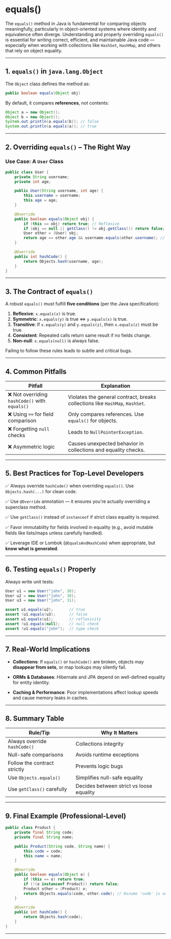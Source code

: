 # equals()

The `equals()` method in Java is fundamental for comparing objects meaningfully, particularly in object-oriented systems where identity and equivalence often diverge. Understanding and properly overriding `equals()` is essential for writing correct, efficient, and maintainable Java code — especially when working with collections like `HashSet`, `HashMap`, and others that rely on object equality.

---

## 1. `equals()` in `java.lang.Object`

The `Object` class defines the method as:

```java
public boolean equals(Object obj)
```

By default, it compares **references**, not contents:

```java
Object a = new Object();
Object b = new Object();
System.out.println(a.equals(b)); // false
System.out.println(a.equals(a)); // true
```

---

## 2. Overriding `equals()` – The Right Way

### Use Case: A `User` Class

```java
public class User {
    private String username;
    private int age;

    public User(String username, int age) {
        this.username = username;
        this.age = age;
    }

    @Override
    public boolean equals(Object obj) {
        if (this == obj) return true; // Reflexive
        if (obj == null || getClass() != obj.getClass()) return false; // Null-safe & Class match
        User other = (User) obj;
        return age == other.age && username.equals(other.username); // Field comparison
    }

    @Override
    public int hashCode() {
        return Objects.hash(username, age);
    }
}
```

---

## 3. The Contract of `equals()`

A robust `equals()` must fulfill **five conditions** (per the Java specification):

1. **Reflexive**: `x.equals(x)` is true.
2. **Symmetric**: `x.equals(y)` is true ⇔ `y.equals(x)` is true.
3. **Transitive**: If `x.equals(y)` and `y.equals(z)`, then `x.equals(z)` must be true.
4. **Consistent**: Repeated calls return same result if no fields change.
5. **Non-null**: `x.equals(null)` is always false.

Failing to follow these rules leads to subtle and critical bugs.

---

## 4. Common Pitfalls

| Pitfall                                        | Explanation                                                                  |
| ---------------------------------------------- | ---------------------------------------------------------------------------- |
| ❌ Not overriding `hashCode()` with `equals()` | Violates the general contract, breaks collections like `HashMap`, `HashSet`. |
| ❌ Using `==` for field comparison             | Only compares references. Use `equals()` for objects.                        |
| ❌ Forgetting `null` checks                    | Leads to `NullPointerException`.                                             |
| ❌ Asymmetric logic                            | Causes unexpected behavior in collections and equality checks.               |

---

## 5. Best Practices for Top-Level Developers

✅ Always override `hashCode()` when overriding `equals()`. Use `Objects.hash(...)` for clean code.

✅ Use `@Override` annotation — it ensures you're actually overriding a superclass method.

✅ Use `getClass()` instead of `instanceof` if strict class equality is required.

✅ Favor immutability for fields involved in equality (e.g., avoid mutable fields like lists/maps unless carefully handled).

✅ Leverage IDE or Lombok (`@EqualsAndHashCode`) when appropriate, but **know what is generated**.

---

## 6. Testing `equals()` Properly

Always write unit tests:

```java
User u1 = new User("john", 30);
User u2 = new User("john", 30);
User u3 = new User("john", 31);

assert u1.equals(u2);       // true
assert !u1.equals(u3);      // false
assert u1.equals(u1);       // reflexivity
assert !u1.equals(null);    // null check
assert !u1.equals("john");  // type check
```

---

## 7. Real-World Implications

- **Collections**: If `equals()` or `hashCode()` are broken, objects may **disappear from sets**, or map lookups may silently fail.

- **ORMs & Databases**: Hibernate and JPA depend on well-defined equality for entity identity.

- **Caching & Performance**: Poor implementations affect lookup speeds and cause memory leaks in caches.

---

## 8. Summary Table

| Rule/Tip                     | Why It Matters                           |
| ---------------------------- | ---------------------------------------- |
| Always override `hashCode()` | Collections integrity                    |
| Null-safe comparisons        | Avoids runtime exceptions                |
| Follow the contract strictly | Prevents logic bugs                      |
| Use `Objects.equals()`       | Simplifies null-safe equality            |
| Use `getClass()` carefully   | Decides between strict vs loose equality |

---

## 9. Final Example (Professional-Level)

```java
public class Product {
    private final String code;
    private final String name;

    public Product(String code, String name) {
        this.code = code;
        this.name = name;
    }

    @Override
    public boolean equals(Object o) {
        if (this == o) return true;
        if (!(o instanceof Product)) return false;
        Product other = (Product) o;
        return Objects.equals(code, other.code); // Assume 'code' is unique
    }

    @Override
    public int hashCode() {
        return Objects.hash(code);
    }
}
```

---
